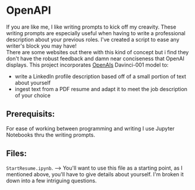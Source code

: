 # OpenAPI

If you are like me, I like writing prompts to kick off my creavity. These writing prompts are especially useful when having to write a professional description about your previous roles. I've created a script to ease any writer's block you may have!  
There are some websites out there with this kind of concept but i find they don't have the robust feedback and damn near conciseness that OpenAI displays.
This project incorporates [OpenAIs](https://beta.openai.com/docs/guides/completion) 
Davinci-001 model to:
* write a LinkedIn profile description based off of a small portion of text about yourself
* ingest text from a PDF resume and adapt it to meet the job description of your choice

## Prerequisits:
For ease of working between programming and writing I use Jupyter Notebooks thru the writing prompts.

## Files:
`StartResume.ipynb`. --> You'll want to use this file as a starting point, as I mentioned above, you'll have to give details about yourself.  I'm broken it down into a few intriguing questions.  
